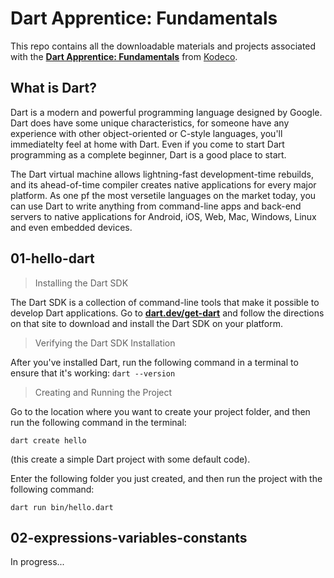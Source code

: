 # Dart Apprentice: Fundamentals
This repo contains all the downloadable materials and projects associated with the **[Dart Apprentice: Fundamentals](https://www.kodeco.com/books/dart-apprentice-fundamentals)** from [Kodeco](https://www.kodeco.com).

## What is Dart?
Dart is a modern and powerful programming language designed by Google. Dart does have some unique characteristics, for someone have any experience with other object-oriented or C-style languages, you'll immediatelty feel at home with Dart. Even if you come to start Dart programming as a complete beginner, Dart is a good place to start.

The Dart virtual machine allows lightning-fast development-time rebuilds, and its ahead-of-time compiler creates native applications for every major platform. As one pf the most versetile languages on the market today, you can use Dart to write anything from command-line apps and back-end servers to native applications for Android, iOS, Web, Mac, Windows, Linux and even embedded devices.

## 01-hello-dart
> Installing the Dart SDK

The Dart SDK is a collection of command-line tools that make it possible to develop Dart applications. Go to **[dart.dev/get-dart](https://dart.dev/get-dart)** and follow the directions on that site to download and install the Dart SDK on your platform.

> Verifying the Dart SDK Installation

After you've installed Dart, run the following command in a terminal to ensure that it's working: `dart --version`

> Creating and Running the Project

Go to the location where you want to create your project folder, and then run the following command in the terminal:

```
dart create hello
```
(this create a simple Dart project with some default code).

Enter the following folder you just created, and then run the project with the following command: 

```
dart run bin/hello.dart
```

## 02-expressions-variables-constants
In progress...
